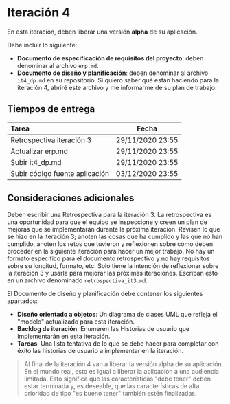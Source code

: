 # Iteración 4

En esta iteración, deben liberar una versión **alpha** de su aplicación. 

Debe incluir lo siguiente:

- **Documento de especificación de requisitos del proyecto**: deben denominar al archivo `erp.md`. 
- **Documento de diseño y planificación**: deben denominar al archivo `it4_dp.md` en su repositorio. Si quiero saber qué están haciendo para la iteración 4, abriré este archivo y me informarme de su plan de trabajo.

## Tiempos de entrega

| Tarea                                   |  Fecha           |
|:----------------------------------------|:----------------:|
| Retrospectiva iteración 3               | 29/11/2020 23:55 |
| Actualizar erp.md                       | 29/11/2020 23:55 |
| Subir it4_dp.md                         | 29/11/2020 23:55 |
| Subir código fuente aplicación          | 03/12/2020 23:55 |

## Consideraciones adicionales

Deben escribir una Retrospectiva para la iteración 3. La retrospectiva es una oportunidad para que el equipo se inspeccione y creen un plan de mejoras que se implementarán durante la próxima iteración. Revisen lo que se hizo en la iteración 3; anoten las cosas que ha cumplido y las que no han cumplido, anoten los retos que tuvieron y reflexionen sobre cómo deben proceder en la siguiente iteración para hacer un mejor trabajo. No hay un formato específico para el documento retrospectivo y no hay requisitos sobre su longitud, formato, etc. Solo tiene la intención de reflexionar sobre la iteración 3 y usarla para mejorar las próximas iteraciones. Escriban esto en un archivo denominado `retrospectiva_it3.md`.

El Documento de diseño y planificación debe contener los siguientes apartados:
- **Diseño orientado a objetos**: Un diagrama de clases UML que refleja el "modelo" actualizado para esta iteración.
- **Backlog de iteración**: Enumeren las Historias de usuario que implementarán en esta iteración.
- **Tareas**: Una lista tentativa de lo que se debe hacer para completar con éxito las historias de usuario a implementar en la iteración.

> Al final de la iteración 4 van a liberar la versión alpha de su aplicación. En el mundo real, esto es igual a liberar la aplicación a una audiencia limitada. Esto significa que las características "debe tener" deben estar terminada y, es deseable, que las características  de alta prioridad de tipo "es bueno tener" también estén finalizadas.
